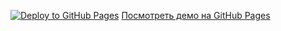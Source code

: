 [![Deploy to GitHub Pages](https://github.com/Starina-Lokich/8.EventSource_Websockets/actions/workflows/deploy.yml/badge.svg)](https://github.com/Starina-Lokich/8.EventSource_Websockets/actions/workflows/deploy.yml)
[Посмотреть демо на GitHub Pages](https://Starina-Lokich.github.io/8.EventSource_Websockets/)